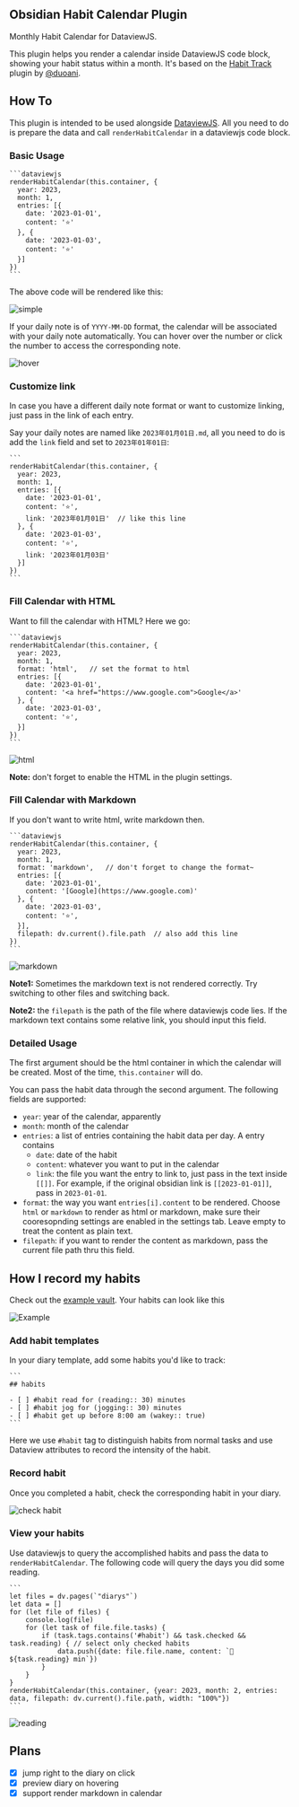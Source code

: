 ## Obsidian Habit Calendar Plugin

Monthly Habit Calendar for DataviewJS. 

This plugin helps you render a calendar inside DataviewJS code block, showing your habit status within a month. It's based on the [Habit Track](https://github.com/duoani/obsidian-habit-tracker) plugin by [@duoani](https://github.com/duoani).


## How To

This plugin is intended to be used alongside [DataviewJS](https://blacksmithgu.github.io/obsidian-dataview/). All you need to do is prepare the data and call `renderHabitCalendar` in a dataviewjs code block.

### Basic Usage

~~~
```dataviewjs
renderHabitCalendar(this.container, {
  year: 2023,
  month: 1,
  entries: [{
    date: '2023-01-01',
    content: '⭐'
  }, {
    date: '2023-01-03',
    content: '⭐'
  }]
})
```
~~~

The above code will be rendered like this:

![simple](images/simple.png)

If your daily note is of `YYYY-MM-DD` format, the calendar will be associated with your daily note automatically. You can hover over the number or click the number to access the corresponding note.

![hover](images/hover.gif)

### Customize link

In case you have a different daily note format or want to customize linking, just pass in the link of each entry.

Say your daily notes are named like `2023年01月01日.md`, all you need to do is add the `link` field and set to `2023年01年01日`:

~~~
```
renderHabitCalendar(this.container, {
  year: 2023,
  month: 1,
  entries: [{
    date: '2023-01-01',
    content: '⭐',
    link: '2023年01月01日'  // like this line
  }, {
    date: '2023-01-03',
    content: '⭐',
    link: '2023年01月03日'
  }]
})
```
~~~


### Fill Calendar with HTML

Want to fill the calendar with HTML? Here we go:

~~~
```dataviewjs
renderHabitCalendar(this.container, {
  year: 2023,
  month: 1,
  format: 'html',   // set the format to html
  entries: [{
    date: '2023-01-01',
    content: '<a href="https://www.google.com">Google</a>'
  }, {
    date: '2023-01-03',
    content: '⭐',
  }]
})
```
~~~

![html](images/html.png)

**Note:** don't forget to enable the HTML in the plugin settings.

### Fill Calendar with Markdown

If you don't want to write html, write markdown then. 

~~~
```dataviewjs
renderHabitCalendar(this.container, {
  year: 2023,
  month: 1,
  format: 'markdown',   // don't forget to change the format~
  entries: [{
    date: '2023-01-01',
    content: '[Google](https://www.google.com)'
  }, {
    date: '2023-01-03',
    content: '⭐',
  }],
  filepath: dv.current().file.path  // also add this line
})
```
~~~

![markdown](images/markdown.png)

**Note1:** Sometimes the markdown text is not rendered correctly. Try switching to other files and switching back.

**Note2:** the `filepath` is the path of the file where dataviewjs code lies. If the markdown text contains some relative link, you should input this field.

### Detailed Usage

The first argument should be the html container in which the calendar will be created. Most of the time, `this.container` will do.

You can pass the habit data through the second argument. The following fields are supported:

- `year`: year of the calendar, apparently
- `month`: month of the calendar
- `entries`: a list of entries containing the habit data per day. A entry contains
    - `date`: date of the habit
    - `content`: whatever you want to put in the calendar
    - `link`: the file you want the entry to link to, just pass in the text inside `[[]]`. For example, if the original obsidian link is `[[2023-01-01]]`, pass in `2023-01-01`.
- `format`: the way you want `entries[i].content` to be rendered. Choose `html` or `markdown` to render as html or markdown, make sure their cooresopnding settings are enabled in the settings tab. Leave empty to treat the content as plain text.
- `filepath`: if you want to render the content as markdown, pass the current file path thru this field.

## How I record my habits



Check out the [example vault](https://github.com/hedonihilist/obsidian-habit-calendar/tree/master/ExampleVault). Your habits can look like this

![Example](images/example.png)

### Add habit templates

In your diary template, add some habits you'd like to track:

~~~
```
## habits

- [ ] #habit read for (reading:: 30) minutes
- [ ] #habit jog for (jogging:: 30) minutes
- [ ] #habit get up before 8:00 am (wakey:: true)
```
~~~

Here we use `#habit` tag to distinguish habits from normal tasks and use Dataview attributes to record the intensity of the habit.

### Record habit

Once you completed a habit, check the corresponding habit in your diary.

![check habit](images/check_habits.png)

### View your habits

Use dataviewjs to query the accomplished habits and pass the data to `renderHabitCalendar`. The following code will query the days you did some reading.

~~~
```
let files = dv.pages(`"diarys"`)
let data = []
for (let file of files) {
	console.log(file)
	for (let task of file.file.tasks) {
		if (task.tags.contains('#habit') && task.checked && task.reading) { // select only checked habits
			data.push({date: file.file.name, content: `📖 ${task.reading} min`})
		}
	} 
}
renderHabitCalendar(this.container, {year: 2023, month: 2, entries: data, filepath: dv.current().file.path, width: "100%"}) 
```
~~~

![reading](images/reading.png)

## Plans

- [x] jump right to the diary on click
- [x] preview diary on hovering
- [x] support render markdown in calendar